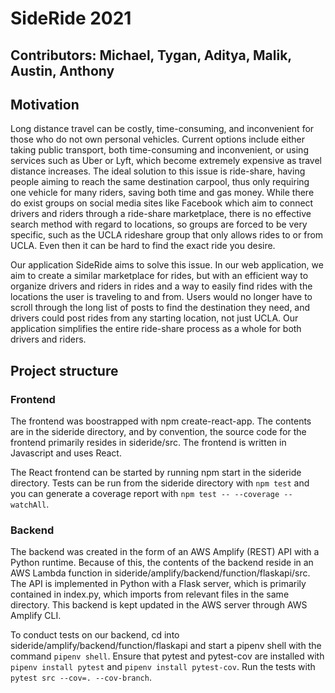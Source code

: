 # SideRide 2021
## Contributors: Michael, Tygan, Aditya, Malik, Austin, Anthony

## Motivation 
Long distance travel can be costly, time-consuming, and inconvenient for those who do not own personal vehicles. Current options include either taking public transport, both time-consuming and inconvenient, or using services such as Uber or Lyft, which become extremely expensive as travel distance increases. The ideal solution to this issue is ride-share, having people aiming to reach the same destination carpool, thus only requiring one vehicle for many riders, saving both time and gas money. While there do exist groups on social media sites like Facebook which aim to connect drivers and riders through a ride-share marketplace, there is no effective search method with regard to locations, so groups are forced to be very specific, such as the UCLA rideshare group that only allows rides to or from UCLA. Even then it can be hard to find the exact ride you desire.

Our application SideRide aims to solve this issue. In our web application, we aim to create a similar marketplace for rides, but with an efficient way to organize drivers and riders in rides and a way to easily find rides with the locations the user is traveling to and from. Users would no longer have to scroll through the long list of posts to find the destination they need, and drivers could post rides from any starting location, not just UCLA. Our application simplifies the entire ride-share process as a whole for both drivers and riders. 

## Project structure

### Frontend
The frontend was boostrapped with npm create-react-app. The contents are in the sideride directory, and by convention, the source code for the frontend
primarily resides in sideride/src. The frontend is written in Javascript and uses React. 

The React frontend can be started by running npm start in the sideride directory. Tests can be run from the sideride directory with ```npm test``` and you can generate a coverage report with ```npm test -- --coverage --watchAll```.

### Backend
The backend was created in the form of an AWS Amplify (REST) API with a Python runtime. Because of this, the contents of the backend reside in an AWS Lambda function in sideride/amplify/backend/function/flaskapi/src. The API is implemented in Python with a Flask server, which is primarily contained in index.py, which imports from relevant files in the same directory. This backend is kept updated in the AWS server through AWS Amplify CLI.

To conduct tests on our backend, cd into sideride/amplify/backend/function/flaskapi and start a pipenv shell with the command ```pipenv shell```. Ensure that pytest and pytest-cov are installed with ```pipenv install pytest``` and ```pipenv install pytest-cov```. Run the tests with ```pytest src --cov=. --cov-branch```. 
